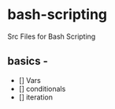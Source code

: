 # bash-scripting

Src Files for Bash Scripting 

## basics - 

- [] Vars
- [] conditionals
- [] iteration
